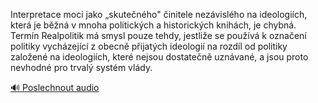 
Interpretace moci jako „skutečného" činitele nezávislého na ideologiích, která je běžná v mnoha politických a historických knihách, je chybná. Termín Realpolitik má smysl pouze tehdy, jestliže se používá k označení politiky vycházející z obecně přijatých ideologií na rozdíl od politiky založené na ideologiích, které nejsou dostatečně uznávané, a jsou proto nevhodné pro trvalý systém vlády.

[🔊 Poslechnout audio](/data/7-paragraphs/audio/chapter_39/para_001-Interpretace-moci-jako-skutenho-initele-nezv.mp3)
